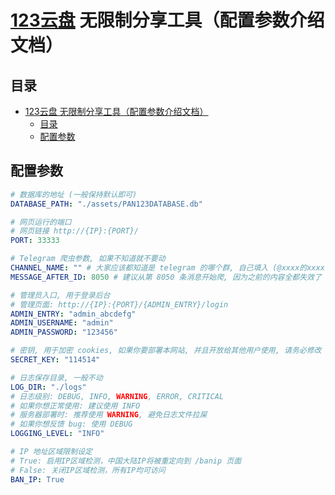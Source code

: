 # [123云盘](https://www.123pan.com) 无限制分享工具（配置参数介绍文档）

## 目录

- [123云盘 无限制分享工具（配置参数介绍文档）](#123云盘-无限制分享工具配置参数介绍文档)
  - [目录](#目录)
  - [配置参数](#配置参数)

## 配置参数

```yaml
# 数据库的地址 (一般保持默认即可)
DATABASE_PATH: "./assets/PAN123DATABASE.db"

# 网页运行的端口
# 网页链接 http://{IP}:{PORT}/
PORT: 33333

# Telegram 爬虫参数, 如果不知道就不要动
CHANNEL_NAME: "" # 大家应该都知道是 telegram 的哪个群, 自己填入 (@xxxx的xxxx部分), GitHub不明说了
MESSAGE_AFTER_ID: 8050 # 建议从第 8050 条消息开始爬, 因为之前的内容全都失效了

# 管理员入口, 用于登录后台
# 管理页面: http://{IP}:{PORT}/{ADMIN_ENTRY}/login
ADMIN_ENTRY: "admin_abcdefg"
ADMIN_USERNAME: "admin"
ADMIN_PASSWORD: "123456"

# 密钥, 用于加密 cookies, 如果你要部署本网站, 并且开放给其他用户使用, 请务必修改
SECRET_KEY: "114514"

# 日志保存目录, 一般不动
LOG_DIR: "./logs"
# 日志级别: DEBUG, INFO, WARNING, ERROR, CRITICAL
# 如果你想正常使用: 建议使用 INFO
# 服务器部署时: 推荐使用 WARNING, 避免日志文件拉屎
# 如果你想反馈 bug: 使用 DEBUG
LOGGING_LEVEL: "INFO"

# IP 地址区域限制设定
# True: 启用IP区域检测，中国大陆IP将被重定向到 /banip 页面
# False: 关闭IP区域检测，所有IP均可访问
BAN_IP: True
```